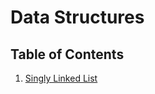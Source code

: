 # Data Structures

## Table of Contents

1. [Singly Linked List](https://github.com/jcqnly/data-structures-and-algorithms/tree/master/Data_Structures/SinglyLinkList)

